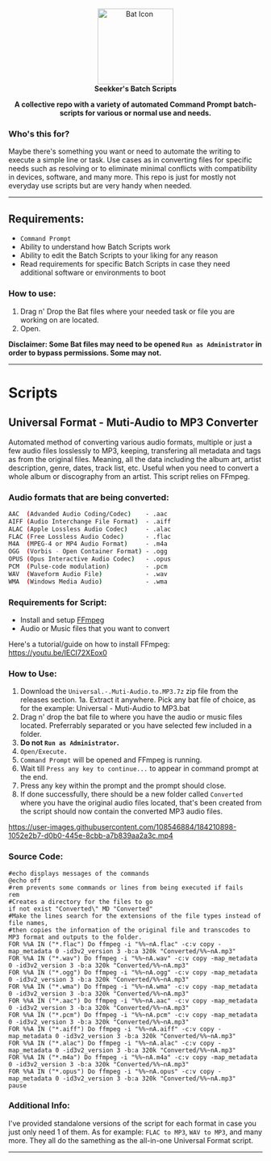 <!-- markdownlint-configure-file { "MD004": { "style": "consistent" } } -->
<!-- markdownlint-disable MD033 -->
# 

<p align="center">
 <img src="https://user-images.githubusercontent.com/108546884/184180384-a48d6bf9-b05c-4a86-94a1-8c95319dc548.png" width="150" title="Bat Icon">
 <br>
 <strong>Seekker's Batch Scripts</strong>
</p>

<p align="center">
  <strong>A collective repo with a variety of automated Command Prompt batch-scripts for various or normal use and needs.</strong>
</p>
<!-- markdownlint-enable MD033 -->




### Who's this for?

Maybe there's something you want or need to automate the writing to execute a simple line or task. Use cases as in converting files for specific needs such as resolving or to eliminate minimal conflicts with compatibility in devices, software, and many more. This repo is just for mostly not everyday use scripts but are very handy when needed.

-----

## Requirements:

- ```Command Prompt```
- Ability to understand how Batch Scripts work
- Ability to edit the Batch Scripts to your liking for any reason
- Read requirements for specific Batch Scripts in case they need additional software or environments to boot


### How to use:

1. Drag n' Drop the Bat files where your needed task or file you are working on are located.
2. Open.
  
**Disclaimer: Some Bat files may need to be opened ```Run as Administrator``` in order to bypass permissions. Some may not.**

 -----
 
 
# Scripts

## Universal Format - Muti-Audio to MP3 Converter

Automated method of converting various audio formats, multiple or just a few audio files losslessly to MP3, keeping, transfering all metadata and tags as from the original files. Meaning, all the data including the album art, artist description, genre, dates, track list, etc.
Useful when you need to convert a whole album or discography from an artist.
This script relies on FFmpeg.

### Audio formats that are being converted:

```bash
AAC  (Advanded Audio Coding/Codec)    - .aac
AIFF (Audio Interchange File Format)  - .aiff
ALAC (Apple Lossless Audio Codec)     - .alac
FLAC (Free Lossless Audio Codec)      - .flac
M4A  (MPEG-4 or MP4 Audio Format)     - .m4a
OGG  (Vorbis - Open Container Format) - .ogg
OPUS (Opus Interactive Audio Codec)   - .opus
PCM  (Pulse-code modulation)          - .pcm
WAV  (Waveform Audio File)            - .wav
WMA  (Windows Media Audio)            - .wma
```

### Requirements for Script:

- Install and setup [FFmpeg](https://www.ffmpeg.org/)
- Audio or Music files that you want to convert

Here's a tutorial/guide on how to install FFmpeg:
https://youtu.be/IECI72XEox0




### How to Use:

1. Download the ```Universal.-.Muti-Audio.to.MP3.7z``` zip file from the releases section.
 1a. Extract it anywhere. Pick any bat file of choice, as for the example: Universal - Muti-Audio to MP3.bat
2. Drag n' drop the bat file to where you have the audio or music files located. Preferrably separated or you have selected few included in a folder.
3. **Do not ```Run as Administrator```.**
4. ```Open/Execute.```
5. ```Command Prompt``` will be opened and FFmpeg is running.
6. Wait till ```Press any key to continue...``` to appear in command prompt at the end.
7. Press any key within the prompt and the prompt should close.
8. If done successfully, there should be a new folder called ```Converted``` where you have the original audio files located, that's been created from the script should now contain the converted MP3 audio files.



https://user-images.githubusercontent.com/108546884/184210898-1052e2b7-d0b0-445e-8cbb-a7b839aa2a3c.mp4



### Source Code:


```batch
#echo displays messages of the commands
@echo off
#rem prevents some commands or lines from being executed if fails
rem
#Creates a directory for the files to go
if not exist "Converted\" MD "Converted"
#Make the lines search for the extensions of the file types instead of file names,
#then copies the information of the original file and transcodes to MP3 format and outputs to the folder.
FOR %%A IN ("*.flac") Do ffmpeg -i "%%~nA.flac" -c:v copy -map_metadata 0 -id3v2_version 3 -b:a 320k "Converted/%%~nA.mp3"
FOR %%A IN ("*.wav") Do ffmpeg -i "%%~nA.wav" -c:v copy -map_metadata 0 -id3v2_version 3 -b:a 320k "Converted/%%~nA.mp3"
FOR %%A IN ("*.ogg") Do ffmpeg -i "%%~nA.ogg" -c:v copy -map_metadata 0 -id3v2_version 3 -b:a 320k "Converted/%%~nA.mp3"
FOR %%A IN ("*.wma") Do ffmpeg -i "%%~nA.wma" -c:v copy -map_metadata 0 -id3v2_version 3 -b:a 320k "Converted/%%~nA.mp3"
FOR %%A IN ("*.aac") Do ffmpeg -i "%%~nA.aac" -c:v copy -map_metadata 0 -id3v2_version 3 -b:a 320k "Converted/%%~nA.mp3"
FOR %%A IN ("*.pcm") Do ffmpeg -i "%%~nA.pcm" -c:v copy -map_metadata 0 -id3v2_version 3 -b:a 320k "Converted/%%~nA.mp3"
FOR %%A IN ("*.aiff") Do ffmpeg -i "%%~nA.aiff" -c:v copy -map_metadata 0 -id3v2_version 3 -b:a 320k "Converted/%%~nA.mp3"
FOR %%A IN ("*.alac") Do ffmpeg -i "%%~nA.alac" -c:v copy -map_metadata 0 -id3v2_version 3 -b:a 320k "Converted/%%~nA.mp3"
FOR %%A IN ("*.m4a") Do ffmpeg -i "%%~nA.m4a" -c:v copy -map_metadata 0 -id3v2_version 3 -b:a 320k "Converted/%%~nA.mp3"
FOR %%A IN ("*.opus") Do ffmpeg -i "%%~nA.opus" -c:v copy -map_metadata 0 -id3v2_version 3 -b:a 320k "Converted/%%~nA.mp3"
pause
```



### Additional Info:

I've provided standalone versions of the script for each format in case you just only need 1 of them. As for example: ```FLAC to MP3```, ```WAV to MP3```, and many more. They all do the samething as the all-in-one Universal Format script.


-----





